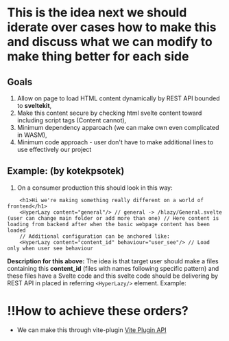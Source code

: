 # **This is the idea next we should iderate over cases how to make this and discuss what we can modify to make thing better for each side**

## Goals
1. Allow on page to load HTML content dynamically by REST API bounded to **sveltekit**,
2. Make this content secure by checking html svelte content toward including script tags (Content cannot),
3. Minimum dependency apparoach (we can make own even complicated in WASM),
4. Minimum code approach - user don't have to make additional lines to use effectively our project

## Example: (by **kotekpsotek**)

1. On a consumer production this should look in this way:
```svelte
    <h1>Hi we're making something really different on a world of frontend</h1>
    <HyperLazy content="general"/> // general -> /hlazy/General.svelte (user can change main folder or add more than one) // Here content is loading from backend after when the basic webpage content has been loaded
    // Additional configuration can be anchored like:
    <HyperLazy content="content_id" behaviour="user_see"/> // Load only when user see behaviour
```

**Description for this above:** The idea is that target user should make a files containing this **content_id** (files with names following specific pattern) and these files have a Svelte code and this svelte code should be delivering by REST API in placed in referring `<HyperLazy/>` element. Example:

# !!How to achieve these orders?
- We can make this through vite-plugin [Vite Plugin API](https://vitejs.dev/guide/api-plugin)
